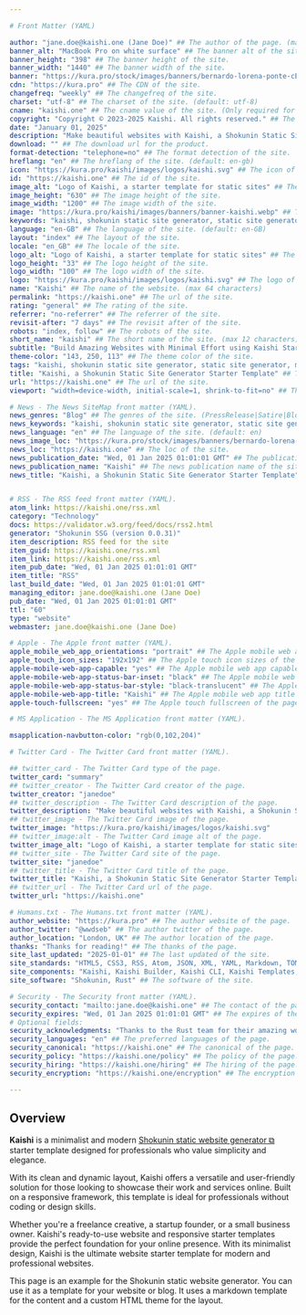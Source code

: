 ```yaml
---

# Front Matter (YAML)

author: "jane.doe@kaishi.one (Jane Doe)" ## The author of the page. (max 64 characters)
banner_alt: "MacBook Pro on white surface" ## The banner alt of the site.
banner_height: "398" ## The banner height of the site.
banner_width: "1440" ## The banner width of the site.
banner: "https://kura.pro/stock/images/banners/bernardo-lorena-ponte-cEp2Tow6XKk.webp" ## The banner of the site.
cdn: "https://kura.pro" ## The CDN of the site.
changefreq: "weekly" ## The changefreq of the site.
charset: "utf-8" ## The charset of the site. (default: utf-8)
cname: "kaishi.one" ## The cname value of the site. (Only required for the index page.)
copyright: "Copyright © 2023-2025 Kaishi. All rights reserved." ## The copyright of the site.
date: "January 01, 2025"
description: "Make beautiful websites with Kaishi, a Shokunin Static Site Generator starter template." ## The description of the site. (max 160 characters)
download: "" ## The download url for the product.
format-detection: "telephone=no" ## The format detection of the site.
hreflang: "en" ## The hreflang of the site. (default: en-gb)
icon: "https://kura.pro/kaishi/images/logos/kaishi.svg" ## The icon of the site in SVG format.
id: "https://kaishi.one" ## The id of the site.
image_alt: "Logo of Kaishi, a starter template for static sites" ## The image alt of the site.
image_height: "630" ## The image height of the site.
image_width: "1200" ## The image width of the site.
image: "https://kura.pro/kaishi/images/banners/banner-kaishi.webp" ## The main image of the site in SVG format.
keywords: "kaishi, shokunin static site generator, static site generator, minimalist website template, modern website template, responsive website template, website starter template, freelance creative, startup founder, small business owner, online presence" ## The keywords of the site. (comma separated, max 10 keywords)
language: "en-GB" ## The language of the site. (default: en-GB)
layout: "index" ## The layout of the site.
locale: "en_GB" ## The locale of the site.
logo_alt: "Logo of Kaishi, a starter template for static sites" ## The logo alt of the site.
logo_height: "33" ## The logo height of the site.
logo_width: "100" ## The logo width of the site.
logo: "https://kura.pro/kaishi/images/logos/kaishi.svg" ## The logo of the site in SVG format.
name: "Kaishi" ## The name of the website. (max 64 characters)
permalink: "https://kaishi.one" ## The url of the site.
rating: "general" ## The rating of the site.
referrer: "no-referrer" ## The referrer of the site.
revisit-after: "7 days" ## The revisit after of the site.
robots: "index, follow" ## The robots of the site.
short_name: "kaishi" ## The short name of the site. (max 12 characters)
subtitle: "Build Amazing Websites with Minimal Effort using Kaishi Starter Templates" ## The subtitle of the page. (max 64 characters)
theme-color: "143, 250, 113" ## The theme color of the site.
tags: "kaishi, shokunin static site generator, static site generator, minimalist website template, modern website template, responsive website template, website starter template, freelance creative, startup founder, small business owner, online presence" ## The tags of the site. (comma separated, max 10 tags)
title: "Kaishi, a Shokunin Static Site Generator Starter Template" ## The title of the page. (max 64 characters)
url: "https://kaishi.one" ## The url of the site.
viewport: "width=device-width, initial-scale=1, shrink-to-fit=no" ## The viewport of the site.

# News - The News SiteMap front matter (YAML).
news_genres: "Blog" ## The genres of the site. (PressRelease|Satire|Blog|OpEd|Opinion|UserGenerated)
news_keywords: "kaishi, shokunin static site generator, static site generator, minimalist website template, modern website template, responsive website template, website starter template, freelance creative, startup founder, small business owner, online presence" ## The keywords of the site. (comma separated, max 10 keywords)
news_language: "en" ## The language of the site. (default: en)
news_image_loc: "https://kura.pro/stock/images/banners/bernardo-lorena-ponte-cEp2Tow6XKk.webp" ## The image loc of the site.
news_loc: "https://kaishi.one" ## The loc of the site.
news_publication_date: "Wed, 01 Jan 2025 01:01:01 GMT" ## The publication date of the site.
news_publication_name: "Kaishi" ## The news publication name of the site.
news_title: "Kaishi, a Shokunin Static Site Generator Starter Template" ## The title of the page. (max 64 characters)


# RSS - The RSS feed front matter (YAML).
atom_link: https://kaishi.one/rss.xml
category: "Technology"
docs: https://validator.w3.org/feed/docs/rss2.html
generator: "Shokunin SSG (version 0.0.31)"
item_description: RSS feed for the site
item_guid: https://kaishi.one/rss.xml
item_link: https://kaishi.one/rss.xml
item_pub_date: "Wed, 01 Jan 2025 01:01:01 GMT"
item_title: "RSS"
last_build_date: "Wed, 01 Jan 2025 01:01:01 GMT"
managing_editor: jane.doe@kaishi.one (Jane Doe)
pub_date: "Wed, 01 Jan 2025 01:01:01 GMT"
ttl: "60"
type: "website"
webmaster: jane.doe@kaishi.one (Jane Doe)

# Apple - The Apple front matter (YAML).
apple_mobile_web_app_orientations: "portrait" ## The Apple mobile web app orientations of the page.
apple_touch_icon_sizes: "192x192" ## The Apple touch icon sizes of the page.
apple-mobile-web-app-capable: "yes" ## The Apple mobile web app capable of the page.
apple-mobile-web-app-status-bar-inset: "black" ## The Apple mobile web app status bar inset of the page.
apple-mobile-web-app-status-bar-style: "black-translucent" ## The Apple mobile web app status bar style of the page.
apple-mobile-web-app-title: "Kaishi" ## The Apple mobile web app title of the page.
apple-touch-fullscreen: "yes" ## The Apple touch fullscreen of the page.

# MS Application - The MS Application front matter (YAML).

msapplication-navbutton-color: "rgb(0,102,204)"

# Twitter Card - The Twitter Card front matter (YAML).

## twitter_card - The Twitter Card type of the page.
twitter_card: "summary"
## twitter_creator - The Twitter Card creator of the page.
twitter_creator: "janedoe"
## twitter_description - The Twitter Card description of the page.
twitter_description: "Make beautiful websites with Kaishi, a Shokunin Static Site Generator Starter Template."
## twitter_image - The Twitter Card image of the page.
twitter_image: "https://kura.pro/kaishi/images/logos/kaishi.svg"
## twitter_image:alt - The Twitter Card image alt of the page.
twitter_image_alt: "Logo of Kaishi, a starter template for static sites"
## twitter_site - The Twitter Card site of the page.
twitter_site: "janedoe"
## twitter_title - The Twitter Card title of the page.
twitter_title: "Kaishi, a Shokunin Static Site Generator Starter Template"
## twitter_url - The Twitter Card url of the page.
twitter_url: "https://kaishi.one"

# Humans.txt - The Humans.txt front matter (YAML).
author_website: "https://kura.pro" ## The author website of the page.
author_twitter: "@wwdseb" ## The author twitter of the page.
author_location: "London, UK" ## The author location of the page.
thanks: "Thanks for reading!" ## The thanks of the page.
site_last_updated: "2025-01-01" ## The last updated of the site.
site_standards: "HTML5, CSS3, RSS, Atom, JSON, XML, YAML, Markdown, TOML" ## The standards of the site.
site_components: "Kaishi, Kaishi Builder, Kaishi CLI, Kaishi Templates, Kaishi Themes" ## The components of the site.
site_software: "Shokunin, Rust" ## The software of the site.

# Security - The Security front matter (YAML).
security_contact: "mailto:jane.doe@kaishi.one" ## The contact of the page.
security_expires: "Wed, 01 Jan 2025 01:01:01 GMT" ## The expires of the page.
# Optional fields:
security_acknowledgments: "Thanks to the Rust team for their amazing work on Shokunin." ## The acknowledgments of the page.
security_languages: "en" ## The preferred languages of the page.
security_canonical: "https://kaishi.one" ## The canonical of the page.
security_policy: "https://kaishi.one/policy" ## The policy of the page.
security_hiring: "https://kaishi.one/hiring" ## The hiring of the page.
security_encryption: "https://kaishi.one/encryption" ## The encryption of the page.

---
```


## Overview

**Kaishi** is a minimalist and modern [Shokunin static website generator ⧉][0]
starter template designed for professionals who value simplicity and elegance.

With its clean and dynamic layout, Kaishi offers a versatile and user-friendly
solution for those looking to showcase their work and services online. Built on
a responsive framework, this template is ideal for professionals without coding
or design skills.

Whether you're a freelance creative, a startup founder, or a small business
owner. Kaishi's ready-to-use website and responsive starter templates provide
the perfect foundation for your online presence. With its minimalist design,
Kaishi is the ultimate website starter template for modern and professional
websites.

This page is an example for the Shokunin static website generator. You
can use it as a template for your website or blog. It uses a markdown template
for the content and a custom HTML theme for the layout.

[0]: https://shokunin.one/
